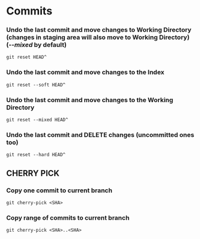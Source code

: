 # Commits

### Undo the last commit and move changes to Working Directory (changes in staging area will also move to Working Directory) (*--mixed* by default)

```shell
git reset HEAD^
```

### Undo the last commit and move changes to the Index

```shell
git reset --soft HEAD^
```

### Undo the last commit and move changes to the Working Directory

```shell
git reset --mixed HEAD^
```

### Undo the last commit and DELETE changes (uncommitted ones too)

```shell
git reset --hard HEAD^
```

## CHERRY PICK

### Copy one commit to current branch

```shell
git cherry-pick <SHA>
```

### Copy range of commits to current branch

```shell
git cherry-pick <SHA>..<SHA>
```
